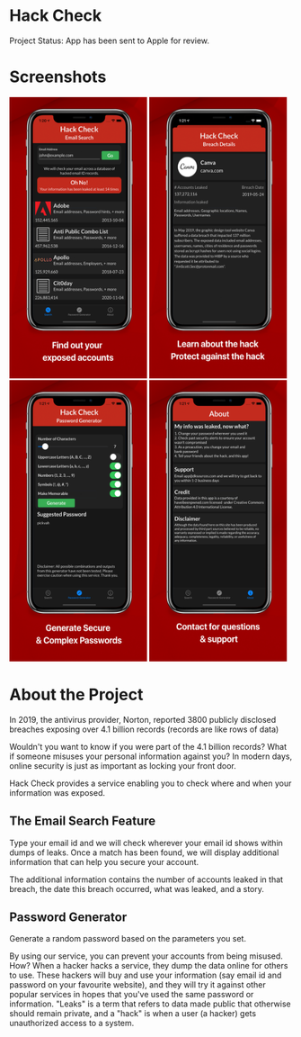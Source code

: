 # Hack Check

Project Status: App has been sent to Apple for review. 

# Screenshots
<p>
  <img src="/screenshots/1emaillsearch.jpg?raw=true" width=245 height=500 display=inline/>
  <img src="/screenshots/2emaildetail.jpg?raw=true" width=245 height=500 display=inline/>
  <img src="/screenshots/3passwordgenerator.jpg?raw=true" width=245 height=500 display=inline/>
  <img src="/screenshots/4about.jpg?raw=true" width=245 height=500 display=inline/>
</p>


# About the Project

In 2019, the antivirus provider, Norton, reported 3800 publicly disclosed breaches exposing over 4.1 billion records (records are like rows of data)

Wouldn't you want to know if you were part of the 4.1 billion records? What if someone misuses your personal information against you? In modern days, online security is just as important as locking your front door. 

Hack Check provides a service enabling you to check where and when your information was exposed. 

## The Email Search Feature
Type your email id and we will check wherever your email id shows within dumps of leaks. Once a match has been found, we will display additional information that can help you secure your account. 

The additional information contains the number of accounts leaked in that breach, the date this breach occurred, what was leaked, and a story. 

## Password Generator 
Generate a random password based on the parameters you set.

By using our service, you can prevent your accounts from being misused. How? When a hacker hacks a service, they dump the data online for others to use. These hackers will buy and use your information (say email id and password on your favourite website), and they will try it against other popular services in hopes that you've used the same password or information. "Leaks" is a term that refers to data made public that otherwise should remain private, and a "hack" is when a user (a hacker) gets unauthorized access to a system. 

